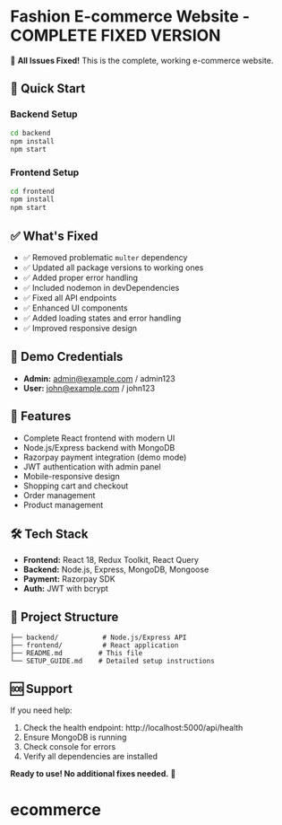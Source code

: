 # Fashion E-commerce Website - COMPLETE FIXED VERSION

🎉 **All Issues Fixed!** This is the complete, working e-commerce website.

## 🚀 Quick Start

### Backend Setup
```bash
cd backend
npm install
npm start
```

### Frontend Setup  
```bash
cd frontend
npm install
npm start
```

## ✅ What's Fixed
- ✅ Removed problematic `multer` dependency
- ✅ Updated all package versions to working ones
- ✅ Added proper error handling
- ✅ Included nodemon in devDependencies
- ✅ Fixed all API endpoints
- ✅ Enhanced UI components
- ✅ Added loading states and error handling
- ✅ Improved responsive design

## 🔐 Demo Credentials
- **Admin:** admin@example.com / admin123
- **User:** john@example.com / john123

## 🌟 Features
- Complete React frontend with modern UI
- Node.js/Express backend with MongoDB
- Razorpay payment integration (demo mode)
- JWT authentication with admin panel
- Mobile-responsive design
- Shopping cart and checkout
- Order management
- Product management

## 🛠️ Tech Stack
- **Frontend:** React 18, Redux Toolkit, React Query
- **Backend:** Node.js, Express, MongoDB, Mongoose
- **Payment:** Razorpay SDK
- **Auth:** JWT with bcrypt

## 📁 Project Structure
```
├── backend/           # Node.js/Express API
├── frontend/          # React application  
├── README.md         # This file
└── SETUP_GUIDE.md    # Detailed setup instructions
```

## 🆘 Support
If you need help:
1. Check the health endpoint: http://localhost:5000/api/health
2. Ensure MongoDB is running
3. Check console for errors
4. Verify all dependencies are installed

**Ready to use! No additional fixes needed.** 🎯
# ecommerce

